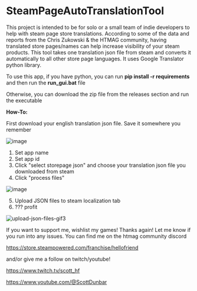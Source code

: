 # SteamPageAutoTranslationTool

This project is intended to be for solo or a small team of indie developers to help with steam page store translations. According to some of the data and reports from the Chris Zukowski & the HTMAG community, having translated store pages/names can help increase visibility of your steam products. This tool takes one translation json file from steam and converts it automatically to all other store page languages. It uses Google Translator python library.


To use this app, if you have python, you can run **pip install -r requirements**  and then run the **run_gui.bat** file

Otherwise, you can download the zip file from the releases section and run the executable

**How-To:**

First download your english translation json file. Save it somewhere you remember

![image](https://github.com/user-attachments/assets/eff7a379-f59a-4e16-8f27-ca6fdfc41cf5)


1. Set app name
2. Set app id
3. Click "select storepage json" and choose your translation json file you downloaded from steam
4. Click "process files"

![image](https://github.com/user-attachments/assets/09a10f6a-80ac-4b82-8430-d4369b2144de)



5. Upload JSON files to steam localization tab
6. ??? profit

![upload-json-files-gif3](https://github.com/user-attachments/assets/04c6894c-0e95-4f0c-af6c-7244a0d33759)


If you want to support me, wishlist my games! Thanks again! Let me know if you run into any issues. You can find me on the htmag community discord

https://store.steampowered.com/franchise/hellofriend

and/or give me a follow on twitch/youtube!

https://www.twitch.tv/scott_hf

https://www.youtube.com/@ScottDunbar

